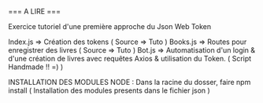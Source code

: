 === A LIRE ===

Exercice tutoriel d'une première approche du Json Web Token

Index.js => Création des tokens  ( Source => Tuto )
Books.js => Routes pour enregistrer des livres ( Source => Tuto )
Bot.js => Automatisation d'un login & d'une création de livres avec requêtes Axios & utilisation du Token. ( Script Handmade !! =) )


INSTALLATION DES MODULES NODE :
Dans la racine du dosser, faire npm install ( Installation des modules presents dans le fichier json )
